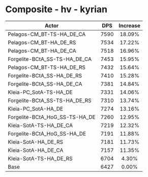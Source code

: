 # Composite - hv - kyrian
| Actor | DPS | Increase |
|---|:---:|:---:|
|Pelagos-CM_BT-TS-HA_DE_CA|7590|18.09%|
|Pelagos-CM_BT-HA_DE_RS|7534|17.22%|
|Pelagos-CM_BT-HA_DE_CA|7518|16.96%|
|Forgelite-BCtA_SS-TS-HA_DE_CA|7453|15.95%|
|Pelagos-CM_BT-TS-HA_DE_RS|7432|15.64%|
|Forgelite-BCtA_SS-HA_DE_RS|7410|15.28%|
|Forgelite-BCtA_SS-HA_DE_CA|7381|14.84%|
|Kleia-PC_SotA-TS-HA_DE|7331|14.06%|
|Forgelite-BCtA_SS-TS-HA_DE_RS|7310|13.74%|
|Kleia-PC_SotA-HA_DE|7274|13.16%|
|Forgelite-BCtA_HoG_SS-TS-HA_DE|7260|12.95%|
|Kleia-SotA-TS-HA_DE_CA|7219|12.32%|
|Forgelite-BCtA_HoG_SS-HA_DE|7191|11.88%|
|Kleia-SotA-HA_DE_RS|7181|11.73%|
|Kleia-SotA-HA_DE_CA|7157|11.35%|
|Kleia-SotA-TS-HA_DE_RS|6704|4.30%|
|Base|6427|0.00%|
